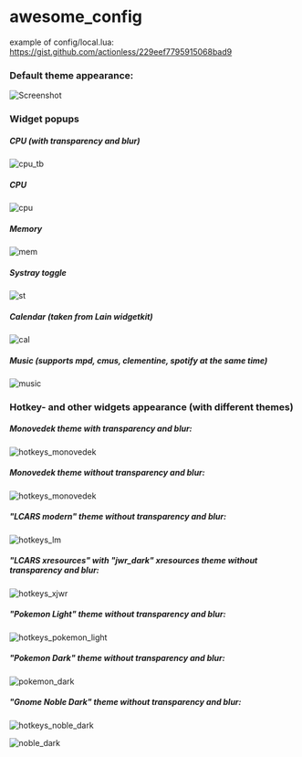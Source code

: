 awesome_config
==============

example of config/local.lua: https://gist.github.com/actionless/229eef7795915068bad9

### Default theme appearance:

![Screenshot](http://fc08.deviantart.net/fs70/f/2014/213/7/0/monovedek_set_____by_actionless-d7sr317.png "Screenshot")

### Widget popups

##### CPU (with transparency and blur)
![cpu_tb](http://i.imgur.com/JlRkAIm.png "cpu_tb")

##### CPU
![cpu](http://i.imgur.com/4G94o8i.png "cpu")

##### Memory
![mem](http://i.imgur.com/cg4dq17.png "mem")

##### Systray toggle
![st](http://i.imgur.com/HFfERGC.png "st")

##### Calendar (taken from Lain widgetkit)
![cal](http://i.imgur.com/pB5n12b.png "cal")

##### Music (supports mpd, cmus, clementine, spotify at the _same_ time)
![music](http://i.imgur.com/W7ur5SQ.png "music")



### Hotkey- and other widgets appearance (with different themes)

##### Monovedek theme with transparency and blur:

![hotkeys_monovedek](http://i.imgur.com/auQdZC5.png "hotkeys_monovedek")

##### Monovedek theme without transparency and blur:

![hotkeys_monovedek](http://i.imgur.com/ygsVm7E.png "hotkeys_monovedek")

##### "LCARS modern" theme without transparency and blur:

![hotkeys_lm](http://i.imgur.com/t6XRD7m.png "hotkeys_lm")

##### "LCARS xresources" with "jwr_dark" xresources theme without transparency and blur:

![hotkeys_xjwr](http://i.imgur.com/y4o3vY0.png "hotkeys_xjw
r")

##### "Pokemon Light" theme without transparency and blur:

![hotkeys_pokemon_light](http://i.imgur.com/hgijuIo.png "hotkeys_pokemon_light")

##### "Pokemon Dark" theme without transparency and blur:

![pokemon_dark](http://i.imgur.com/BWnzpfh.png?1 "pokemon_dark")

##### "Gnome Noble Dark" theme without transparency and blur:

![hotkeys_noble_dark](http://i.imgur.com/XfpBqrV.png "hotkeys_noble_dark")

![noble_dark](http://i.imgur.com/AXGAT3Q.png "noble_dark")


